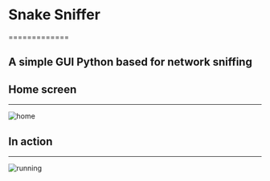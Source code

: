 # Snake Sniffer
=============
## A simple GUI Python based for network sniffing 


## Home screen
-------------
![home](https://user-images.githubusercontent.com/103143708/226161868-ec7ad18a-869f-425d-a5ce-08240fd8bde0.png)

## In action
-------------
![running](https://user-images.githubusercontent.com/103143708/226170712-b444c519-2dc1-4e91-8aba-d9e6b9800f7f.png)


